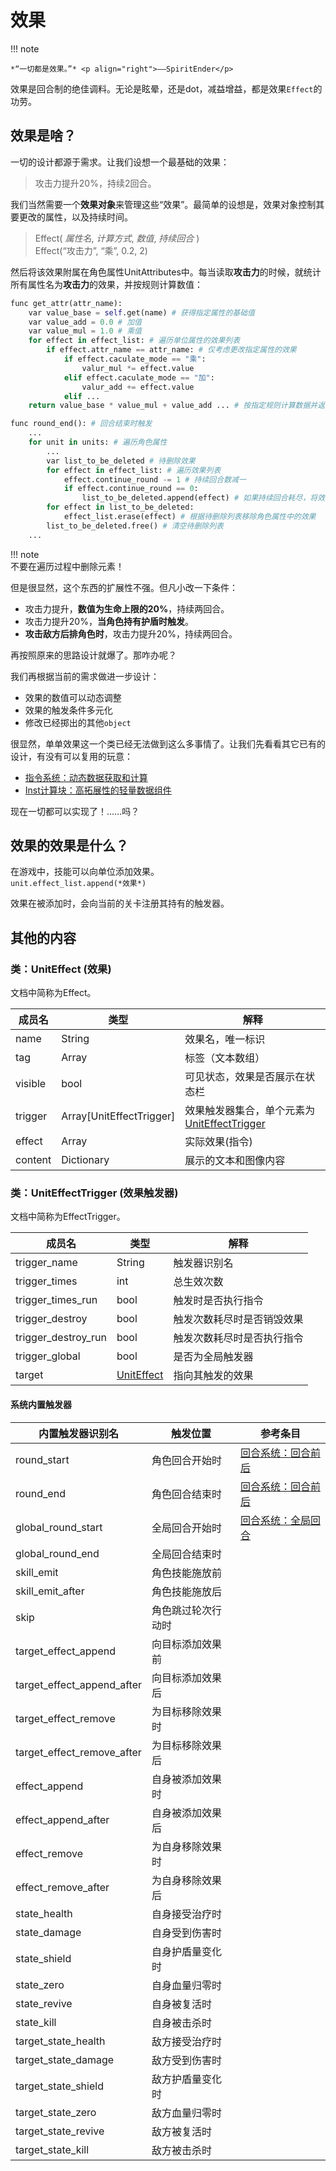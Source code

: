 # 效果
!!! note

    *“一切都是效果。”* <p align="right">——SpiritEnder</p>

效果是回合制的绝佳调料。无论是眩晕，还是dot，减益增益，都是效果`Effect`的功劳。

## 效果是啥？

一切的设计都源于需求。让我们设想一个最基础的效果：

> 攻击力提升20%，持续2回合。

我们当然需要一个**效果对象**来管理这些“效果”。最简单的设想是，效果对象控制其要更改的属性，以及持续时间。

> Effect( *属性名*, *计算方式*, *数值*, *持续回合* )  
> Effect(“攻击力”, “乘”, 0.2, 2)

然后将该效果附属在角色属性UnitAttributes中。每当读取**攻击力**的时候，就统计所有属性名为**攻击力**的效果，并按规则计算数值：

```py
func get_attr(attr_name):
    var value_base = self.get(name) # 获得指定属性的基础值
    var value_add = 0.0 # 加值
    var value_mul = 1.0 # 乘值
    for effect in effect_list: # 遍历单位属性的效果列表
        if effect.attr_name == attr_name: # 仅考虑更改指定属性的效果 
            if effect.caculate_mode == "乘":
                valur_mul *= effect.value
            elif effect.caculate_mode == "加":
                valur_add += effect.value
            elif ...
    return value_base * value_mul + value_add ... # 按指定规则计算数据并返回

func round_end(): # 回合结束时触发
    ...
    for unit in units: # 遍历角色属性
        ...
        var list_to_be_deleted # 待删除效果
        for effect in effect_list: # 遍历效果列表
            effect.continue_round -= 1 # 持续回合数减一
            if effect.continue_round == 0:
                list_to_be_deleted.append(effect) # 如果持续回合耗尽，将效果标记为待删除
        for effect in list_to_be_deleted:
            effect_list.erase(effect) # 根据待删除列表移除角色属性中的效果
        list_to_be_deleted.free() # 清空待删除列表
    ...
```

!!! note  
    不要在遍历过程中删除元素！

但是很显然，这个东西的扩展性不强。但凡小改一下条件：

- 攻击力提升，**数值为生命上限的20%**，持续两回合。
- 攻击力提升20%，**当角色持有护盾时触发**。
- **攻击敌方后排角色时**，攻击力提升20%，持续两回合。

再按照原来的思路设计就爆了。那咋办呢？

我们再根据当前的需求做进一步设计：

- 效果的数值可以动态调整
- 效果的触发条件多元化
- 修改已经掷出的其他`object`

很显然，单单效果这一个类已经无法做到这么多事情了。让我们先看看其它已有的设计，有没有可以复用的玩意：

- [指令系统：动态数据获取和计算](command_system.md#指令系统)
- [Inst计算块：高拓展性的轻量数据组件](unit_attribute.md#类inst)

现在一切都可以实现了！……吗？


## 效果的效果是什么？

在游戏中，技能可以向单位添加效果。  
`unit.effect_list.append(*效果*)`

效果在被添加时，会向当前的关卡注册其持有的触发器。

## 其他的内容


### <span id="class.UnitEffect">类：UnitEffect (效果)</span>

文档中简称为Effect。

成员名|类型|解释
---|---|---
name |String | 效果名，唯一标识
tag |Array | 标签（文本数组）
visible |bool | 可见状态，效果是否展示在状态栏
trigger |Array[UnitEffectTrigger] | 效果触发器集合，单个元素为[UnitEffectTrigger](#class.UnitEffectTrigger)
effect |Array | 实际效果(指令)
content |Dictionary | 展示的文本和图像内容

### <span id="class.UnitEffectTrigger">类：UnitEffectTrigger (效果触发器)</span>

文档中简称为EffectTrigger。

成员名|类型|解释
---|---|---
trigger_name |String | 触发器识别名
trigger_times |int | 总生效次数
trigger_times_run |bool | 触发时是否执行指令
trigger_destroy |bool | 触发次数耗尽时是否销毁效果
trigger_destroy_run| bool | 触发次数耗尽时是否执行指令
trigger_global |bool | 是否为全局触发器
target |[UnitEffect](#class.UnitEffect) | 指向其触发的效果

#### 系统内置触发器

内置触发器识别名|触发位置|参考条目
---|---|---
 round_start| 角色回合开始时|[回合系统：回合前后](round_system.md#before_and_after_the_round)
 round_end| 角色回合结束时|[回合系统：回合前后](round_system.md#before_and_after_the_round)
 global_round_start| 全局回合开始时|[回合系统：全局回合](round_system.md#全局回合)
 global_round_end| 全局回合结束时|
 skill_emit| 角色技能施放前|
 skill_emit_after| 角色技能施放后|
 skip| 角色跳过轮次行动时|
 target_effect_append| 向目标添加效果前|
 target_effect_append_after| 向目标添加效果后|
 target_effect_remove| 为目标移除效果时|
 target_effect_remove_after| 为目标移除效果后|
 effect_append| 自身被添加效果时|
 effect_append_after| 自身被添加效果后|
 effect_remove| 为自身移除效果时|
 effect_remove_after| 为自身移除效果后|
 state_health| 自身接受治疗时|
 state_damage| 自身受到伤害时|
 state_shield| 自身护盾量变化时|
 state_zero| 自身血量归零时|
 state_revive| 自身被复活时|
 state_kill| 自身被击杀时|
 target_state_health| 敌方接受治疗时|
 target_state_damage| 敌方受到伤害时|
 target_state_shield|敌方护盾量变化时|
 target_state_zero| 敌方血量归零时|
 target_state_revive| 敌方被复活时|
 target_state_kill| 敌方被击杀时 |